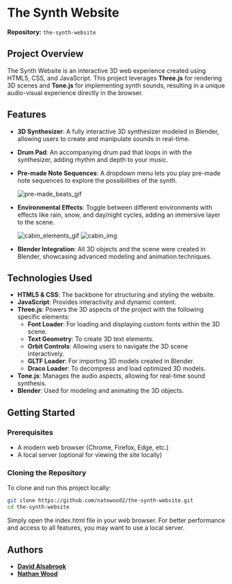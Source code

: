 # The Synth Website

**Repository:** `the-synth-website`

## Project Overview

The Synth Website is an interactive 3D web experience created using HTML5, CSS, and JavaScript. This project leverages **Three.js** for rendering 3D scenes and **Tone.js** for implementing synth sounds, resulting in a unique audio-visual experience directly in the browser.

## Features

- **3D Synthesizer**: A fully interactive 3D synthesizer modeled in Blender, allowing users to create and manipulate sounds in real-time.
- **Drum Pad**: An accompanying drum pad that loops in with the synthesizer, adding rhythm and depth to your music.
- **Pre-made Note Sequences**: A dropdown menu lets you play pre-made note sequences to explore the possibilities of the synth.
  
  ![pre-made_beats_gif](https://github.com/user-attachments/assets/a2c472e5-8723-40db-866a-d2a7241a1756)

- **Environmental Effects**: Toggle between different environments with effects like rain, snow, and day/night cycles, adding an immersive layer to the scene.
  
  ![cabin_elements_gif](https://github.com/user-attachments/assets/e18a4f42-3766-42fa-90fa-074be2e9832b)
  ![cabin_img](https://github.com/user-attachments/assets/300b19cd-0523-4a87-8bb0-725276752627)

- **Blender Integration**: All 3D objects and the scene were created in Blender, showcasing advanced modeling and animation techniques.

## Technologies Used

- **HTML5 & CSS**: The backbone for structuring and styling the website.
- **JavaScript**: Provides interactivity and dynamic content.
- **Three.js**: Powers the 3D aspects of the project with the following specific elements:
  - **Font Loader**: For loading and displaying custom fonts within the 3D scene.
  - **Text Geometry**: To create 3D text elements.
  - **Orbit Controls**: Allowing users to navigate the 3D scene interactively.
  - **GLTF Loader**: For importing 3D models created in Blender.
  - **Draco Loader**: To decompress and load optimized 3D models.
- **Tone.js**: Manages the audio aspects, allowing for real-time sound synthesis.
- **Blender**: Used for modeling and animating the 3D objects.

## Getting Started

### Prerequisites

- A modern web browser (Chrome, Firefox, Edge, etc.)
- A local server (optional for viewing the site locally)

### Cloning the Repository

To clone and run this project locally:

```bash
git clone https://github.com/natewood2/the-synth-website.git
cd the-synth-website
```

Simply open the index.html file in your web browser. For better performance and access to all features, you may want to use a local server.

## Authors
- **[David Alsabrook](https://github.com/dalsabrook)**
- **[Nathan Wood](https://github.com/natewood2)**
